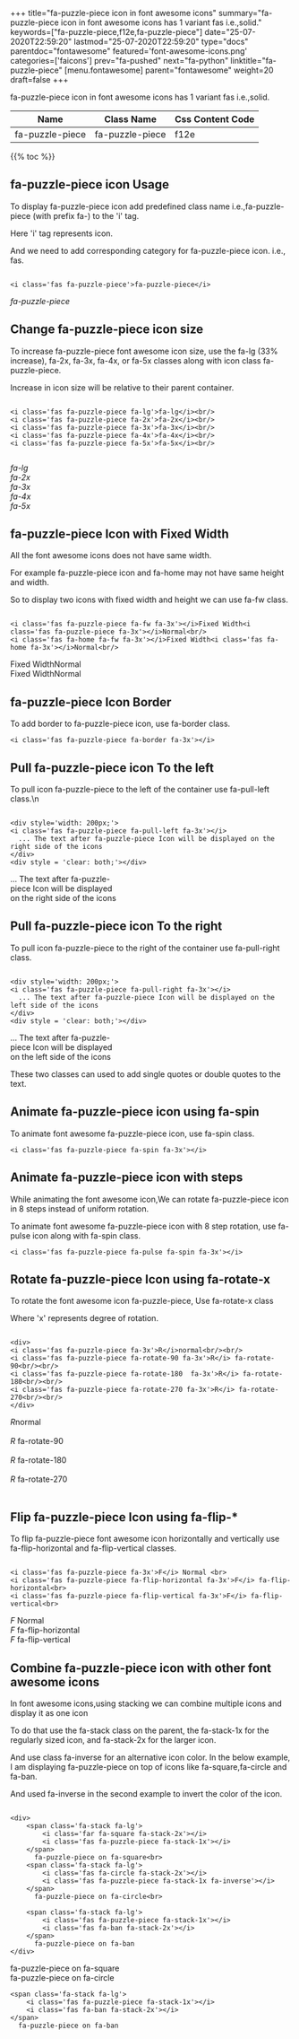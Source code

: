 +++
title="fa-puzzle-piece icon in font awesome icons"
summary="fa-puzzle-piece icon in font awesome icons has 1 variant fas i.e.,solid."
keywords=["fa-puzzle-piece,f12e,fa-puzzle-piece"]
date="25-07-2020T22:59:20"
lastmod="25-07-2020T22:59:20"
type="docs"
parentdoc="fontawesome"
featured='font-awesome-icons.png'
categories=['faicons']
prev="fa-pushed"
next="fa-python"
linktitle="fa-puzzle-piece"
[menu.fontawesome]
parent="fontawesome"
weight=20
draft=false
+++


fa-puzzle-piece icon in font awesome icons has 1 variant fas i.e.,solid.

<div class='table-responsive'><table class='table'><thead><tr><th>Name</th><th>Class Name</th><th>Css Content Code</th></tr></thead><tbody><tr><td>fa-puzzle-piece</td><td>fa-puzzle-piece</td><td>f12e</td></tr></tbody></table></div>


{{% toc %}}


## fa-puzzle-piece icon Usage

To display fa-puzzle-piece icon add predefined class name i.e.,fa-puzzle-piece (with prefix fa-) to the 'i' tag.

Here 'i' tag represents icon.

And we need to add corresponding category for fa-puzzle-piece icon. i.e., fas.


```

<i class='fas fa-puzzle-piece'>fa-puzzle-piece</i>
```

<i class='fas fa-puzzle-piece'>fa-puzzle-piece</i>




## Change fa-puzzle-piece icon size
To increase fa-puzzle-piece font awesome icon size, use the fa-lg (33% increase), fa-2x, fa-3x, fa-4x, or fa-5x classes along with icon class fa-puzzle-piece.

Increase in icon size will be relative to their parent container. 

```

<i class='fas fa-puzzle-piece fa-lg'>fa-lg</i><br/>
<i class='fas fa-puzzle-piece fa-2x'>fa-2x</i><br/>
<i class='fas fa-puzzle-piece fa-3x'>fa-3x</i><br/>
<i class='fas fa-puzzle-piece fa-4x'>fa-4x</i><br/>
<i class='fas fa-puzzle-piece fa-5x'>fa-5x</i><br/>
            
```

<i class='fas fa-puzzle-piece fa-lg'>fa-lg</i><br/>
<i class='fas fa-puzzle-piece fa-2x'>fa-2x</i><br/>
<i class='fas fa-puzzle-piece fa-3x'>fa-3x</i><br/>
<i class='fas fa-puzzle-piece fa-4x'>fa-4x</i><br/>
<i class='fas fa-puzzle-piece fa-5x'>fa-5x</i><br/>
            



## fa-puzzle-piece Icon with Fixed Width 

All the font awesome icons does not have same width.

For example fa-puzzle-piece icon and fa-home may not have same height and width.

So to display two icons with fixed width and height we can use fa-fw class.


```

<i class='fas fa-puzzle-piece fa-fw fa-3x'></i>Fixed Width<i class='fas fa-puzzle-piece fa-3x'></i>Normal<br/>
<i class='fas fa-home fa-fw fa-3x'></i>Fixed Width<i class='fas fa-home fa-3x'></i>Normal<br/>
```

<i class='fas fa-puzzle-piece fa-fw fa-3x'></i>Fixed Width<i class='fas fa-puzzle-piece fa-3x'></i>Normal<br/>
<i class='fas fa-home fa-fw fa-3x'></i>Fixed Width<i class='fas fa-home fa-3x'></i>Normal<br/>



## fa-puzzle-piece Icon Border 

To add border to fa-puzzle-piece icon, use fa-border class.


```
<i class='fas fa-puzzle-piece fa-border fa-3x'></i>

```
<i class='fas fa-puzzle-piece fa-border fa-3x'></i>





## Pull fa-puzzle-piece icon To the left

To pull icon fa-puzzle-piece to the left of the container use fa-pull-left class.\n

```

<div style='width: 200px;'>
<i class='fas fa-puzzle-piece fa-pull-left fa-3x'></i>
  ... The text after fa-puzzle-piece Icon will be displayed on the right side of the icons
</div>
<div style = 'clear: both;'></div>
```

<div style='width: 200px;'>
<i class='fas fa-puzzle-piece fa-pull-left fa-3x'></i>
  ... The text after fa-puzzle-piece Icon will be displayed on the right side of the icons
</div>
<div style = 'clear: both;'></div>




## Pull fa-puzzle-piece icon To the right
To pull icon fa-puzzle-piece to the right of the container use fa-pull-right class.

```

<div style='width: 200px;'>
<i class='fas fa-puzzle-piece fa-pull-right fa-3x'></i>
  ... The text after fa-puzzle-piece Icon will be displayed on the left side of the icons
</div>
<div style = 'clear: both;'></div>
```

<div style='width: 200px;'>
<i class='fas fa-puzzle-piece fa-pull-right fa-3x'></i>
  ... The text after fa-puzzle-piece Icon will be displayed on the left side of the icons
</div>
<div style = 'clear: both;'></div>

These two classes can used to add single quotes or double quotes to the text.


## Animate fa-puzzle-piece icon using fa-spin
To animate font awesome fa-puzzle-piece icon, use fa-spin class.

```
<i class='fas fa-puzzle-piece fa-spin fa-3x'></i>
```
<i class='fas fa-puzzle-piece fa-spin fa-3x'></i>




## Animate fa-puzzle-piece icon with steps
While animating the font awesome icon,We can rotate fa-puzzle-piece icon in 8 steps instead of uniform rotation.

To animate font awesome fa-puzzle-piece icon with 8 step rotation, use fa-pulse icon along with fa-spin class.


```
<i class='fas fa-puzzle-piece fa-pulse fa-spin fa-3x'></i>

```
<i class='fas fa-puzzle-piece fa-pulse fa-spin fa-3x'></i>





## Rotate fa-puzzle-piece Icon using fa-rotate-x
To rotate the font awesome icon fa-puzzle-piece, Use fa-rotate-x class

Where 'x' represents degree of rotation.


```

<div>
<i class='fas fa-puzzle-piece fa-3x'>R</i>normal<br/><br/>
<i class='fas fa-puzzle-piece fa-rotate-90 fa-3x'>R</i> fa-rotate-90<br/><br/> 
<i class='fas fa-puzzle-piece fa-rotate-180  fa-3x'>R</i> fa-rotate-180<br/><br/> 
<i class='fas fa-puzzle-piece fa-rotate-270 fa-3x'>R</i> fa-rotate-270<br/><br/>
</div>
```

<div>
<i class='fas fa-puzzle-piece fa-3x'>R</i>normal<br/><br/>
<i class='fas fa-puzzle-piece fa-rotate-90 fa-3x'>R</i> fa-rotate-90<br/><br/> 
<i class='fas fa-puzzle-piece fa-rotate-180  fa-3x'>R</i> fa-rotate-180<br/><br/> 
<i class='fas fa-puzzle-piece fa-rotate-270 fa-3x'>R</i> fa-rotate-270<br/><br/>
</div>




## Flip fa-puzzle-piece Icon using fa-flip-*
To flip fa-puzzle-piece font awesome icon horizontally and vertically use fa-flip-horizontal and fa-flip-vertical classes. 

```

<i class='fas fa-puzzle-piece fa-3x'>F</i> Normal <br>
<i class='fas fa-puzzle-piece fa-flip-horizontal fa-3x'>F</i> fa-flip-horizontal<br>
<i class='fas fa-puzzle-piece fa-flip-vertical fa-3x'>F</i> fa-flip-vertical<br>
```

<i class='fas fa-puzzle-piece fa-3x'>F</i> Normal <br>
<i class='fas fa-puzzle-piece fa-flip-horizontal fa-3x'>F</i> fa-flip-horizontal<br>
<i class='fas fa-puzzle-piece fa-flip-vertical fa-3x'>F</i> fa-flip-vertical<br>




## Combine fa-puzzle-piece icon with other font awesome icons
In font awesome icons,using stacking we can combine multiple icons and display it as one icon 

To do that use the fa-stack class on the parent, the fa-stack-1x for the regularly sized icon, and fa-stack-2x for the larger icon.

And use class fa-inverse for an alternative icon color. 
In the below example, I am displaying fa-puzzle-piece on top of icons like fa-square,fa-circle and fa-ban.

And used fa-inverse in the second example to invert the color of the icon.

```

<div>
    <span class='fa-stack fa-lg'>
        <i class='far fa-square fa-stack-2x'></i>
        <i class='fas fa-puzzle-piece fa-stack-1x'></i>
    </span>
      fa-puzzle-piece on fa-square<br>
    <span class='fa-stack fa-lg'>
        <i class='fas fa-circle fa-stack-2x'></i>
        <i class='fas fa-puzzle-piece fa-stack-1x fa-inverse'></i>
    </span>
      fa-puzzle-piece on fa-circle<br>

    <span class='fa-stack fa-lg'>
        <i class='fas fa-puzzle-piece fa-stack-1x'></i>
        <i class='fas fa-ban fa-stack-2x'></i>
    </span>
      fa-puzzle-piece on fa-ban
</div>
```

<div>
    <span class='fa-stack fa-lg'>
        <i class='far fa-square fa-stack-2x'></i>
        <i class='fas fa-puzzle-piece fa-stack-1x'></i>
    </span>
      fa-puzzle-piece on fa-square<br>
    <span class='fa-stack fa-lg'>
        <i class='fas fa-circle fa-stack-2x'></i>
        <i class='fas fa-puzzle-piece fa-stack-1x fa-inverse'></i>
    </span>
      fa-puzzle-piece on fa-circle<br>

    <span class='fa-stack fa-lg'>
        <i class='fas fa-puzzle-piece fa-stack-1x'></i>
        <i class='fas fa-ban fa-stack-2x'></i>
    </span>
      fa-puzzle-piece on fa-ban
</div>






